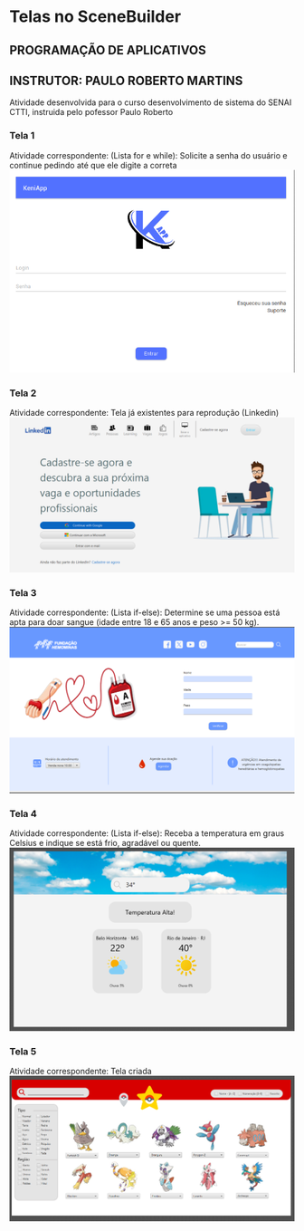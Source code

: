 # Telas no SceneBuilder
## PROGRAMAÇÃO DE APLICATIVOS 
## INSTRUTOR: PAULO ROBERTO MARTINS
Atividade desenvolvida para o curso desenvolvimento de sistema do SENAI CTTI, instruida pelo pofessor Paulo Roberto
### Tela 1
Atividade correspondente: (Lista for e while): Solicite a senha do usuário e continue pedindo até que ele digite a correta
<img src="/ImgProjetos/Projeto1.png">

### Tela 2
Atividade correspondente: Tela já existentes para reprodução (Linkedin)
<img src="/ImgProjetos/Projeto2.png">

### Tela 3
Atividade correspondente: (Lista if-else): Determine se uma pessoa está apta para doar sangue (idade entre 18 e 65 anos e peso >= 50 kg).
<img src="/ImgProjetos/Projeto3.png">

### Tela 4
Atividade correspondente: (Lista if-else): Receba a temperatura em graus Celsius e indique se está frio, agradável ou quente.
<img src="/ImgProjetos/Projeto4.png">

### Tela 5
Atividade correspondente: Tela criada
<img src="/ImgProjetos/Projeto5.png">
